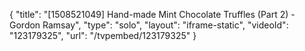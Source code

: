 {
    "title": "[1508521049] Hand-made Mint Chocolate Truffles (Part 2) - Gordon Ramsay",
    "type": "solo",
    "layout": "iframe-static",
    "videoId": "123179325",
    "url": "\/tvpembed\/123179325"
}